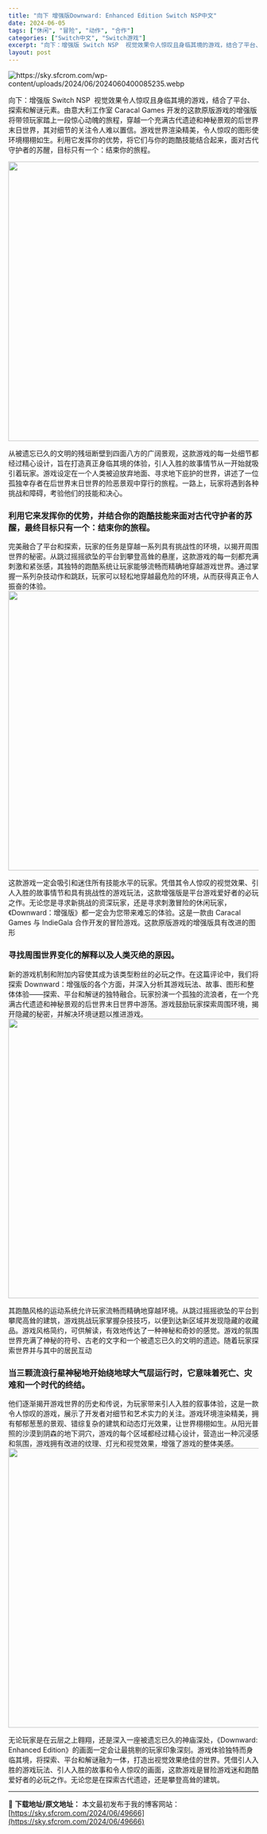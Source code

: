 ```yaml
---
title: "向下 增强版Downward: Enhanced Edition Switch NSP中文"
date: 2024-06-05
tags: ["休闲", "冒险", "动作", "合作"]
categories: ["Switch中文", "Switch游戏"]
excerpt: "向下：增强版 Switch NSP  视觉效果令人惊叹且身临其境的游戏，结合了平台、探索和解谜元素。由意大利工作室 Caracal Games 开发的这款原版游戏的增强版将带领玩家踏上一段惊心动魄的旅程，穿越一个充满古代遗迹和神秘景观的后世界末日世界，其对细节的关注令人难以置信。游戏世界渲染精美，令&hellip;"
layout: post
---
```


<img class="aligncenter" src="https://sky.sfcrom.com/wp-content/uploads/2024/06/2024060400085235.webp" alt="https://sky.sfcrom.com/wp-content/uploads/2024/06/2024060400085235.webp" />

向下：增强版 Switch NSP  视觉效果令人惊叹且身临其境的游戏，结合了平台、探索和解谜元素。由意大利工作室 Caracal Games 开发的这款原版游戏的增强版将带领玩家踏上一段惊心动魄的旅程，穿越一个充满古代遗迹和神秘景观的后世界末日世界，其对细节的关注令人难以置信。游戏世界渲染精美，令人惊叹的图形使环境栩栩如生。利用它发挥你的优势，将它们与你的跑酷技能结合起来，面对古代守护者的苏醒，目标只有一个：结束你的旅程。

<img class="aligncenter size-full wp-image-49670" src="https://sky.sfcrom.com/wp-content/uploads/2024/06/2024060501004326.webp" alt="" width="1000" height="562" />

<span>从被遗忘已久的文明的残垣断壁到四面八方的广阔景观，这款游戏的每一处细节都经过精心设计，旨在打造真正身临其境的体验，引人入胜的故事情节从一开始就吸引着玩家。游戏设定在一个人类被迫放弃地面、寻求地下庇护的世界，讲述了一位孤独幸存者在后世界末日世界的险恶景观中穿行的旅程。一路上，玩家将遇到各种挑战和障碍，考验他们的技能和决心。</span>
<h3><span>利用它来发挥你的优势，并结合你的跑酷技能来面对古代守护者的苏醒，最终目标只有一个：结束你的旅程。</span></h3>
<span>完美融合了平台和探索，玩家的任务是穿越一系列具有挑战性的环境，以揭开周围世界的秘密。从跳过摇摇欲坠的平台到攀登高耸的悬崖，这款游戏的每一刻都充满刺激和紧张感，其独特的跑酷系统让玩家能够流畅而精确地穿越游戏世界。通过掌握一系列杂技动作和跳跃，玩家可以轻松地穿越最危险的环境，从而获得真正令人振奋的体验。</span>

<img class="aligncenter size-full wp-image-49669" src="https://sky.sfcrom.com/wp-content/uploads/2024/06/2024060501004249.webp" alt="" width="1000" height="562" />

<span>这款游戏一定会吸引和迷住所有技能水平的玩家。凭借其令人惊叹的视觉效果、引人入胜的故事情节和具有挑战性的游戏玩法，这款增强版是平台游戏爱好者的必玩之作。无论您是寻求新挑战的资深玩家，还是寻求刺激冒险的休闲玩家，《Downward：增强版》都一定会为您带来难忘的体验。这是一款由 Caracal Games 与 IndieGala 合作开发的冒险游戏。这款原版游戏的增强版具有改进的图形</span>
<h3><span>寻找周围世界变化的解释以及人类灭绝的原因。</span></h3>
<span>新的游戏机制和附加内容使其成为该类型粉丝的必玩之作。在这篇评论中，我们将探索 Downward：增强版的各个方面，并深入分析其游戏玩法、故事、图形和整体体验——探索、平台和解谜的独特融合。玩家扮演一个孤独的流浪者，在一个充满古代遗迹和神秘景观的后世界末日世界中游荡。游戏鼓励玩家探索周围环境，揭开隐藏的秘密，并解决环境谜题以推进游戏。</span>

<img class="aligncenter size-full wp-image-49668" src="https://sky.sfcrom.com/wp-content/uploads/2024/06/202406050100416.webp" alt="" width="1000" height="562" />

<span>其跑酷风格的运动系统允许玩家流畅而精确地穿越环境。从跳过摇摇欲坠的平台到攀爬高耸的建筑，游戏挑战玩家掌握杂技技巧，以便到达新区域并发现隐藏的收藏品。游戏风格简约，可供解读，有效地传达了一种神秘和奇妙的感觉。游戏的氛围世界充满了神秘的符号、古老的文字和一个被遗忘已久的文明的遗迹。随着玩家探索世界并与其中的居民互动</span>
<h3><span>当三颗流浪行星神秘地开始绕地球大气层运行时，它意味着死亡、灾难和一个时代的终结。</span></h3>
<span>他们逐渐揭开游戏世界的历史和传说，为玩家带来引人入胜的叙事体验，这是一款令人惊叹的游戏，展示了开发者对细节和艺术实力的关注。游戏环境渲染精美，拥有郁郁葱葱的景观、错综复杂的建筑和动态灯光效果，让世界栩栩如生。从阳光普照的沙漠到阴森的地下洞穴，游戏的每个区域都经过精心设计，营造出一种沉浸感和氛围，游戏拥有改进的纹理、灯光和视觉效果，增强了游戏的整体美感。</span>

<img class="aligncenter size-full wp-image-49667" src="https://sky.sfcrom.com/wp-content/uploads/2024/06/2024060501004018.webp" alt="" width="1000" height="562" />

无论玩家是在云层之上翱翔，还是深入一座被遗忘已久的神庙深处，《Downward: Enhanced Edition》的画面一定会让最挑剔的玩家印象深刻。游戏体验独特而身临其境，将探索、平台和解谜融为一体，打造出视觉效果绝佳的世界。凭借引人入胜的游戏玩法、引人入胜的故事和令人惊叹的画面，这款游戏是冒险游戏迷和跑酷爱好者的必玩之作。无论您是在探索古代遗迹，还是攀登高耸的建筑。

---
📖 **下载地址/原文地址：** 本文最初发布于我的博客网站：[https://sky.sfcrom.com/2024/06/49666](https://sky.sfcrom.com/2024/06/49666)
